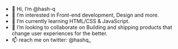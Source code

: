- 👋 Hi, I’m @hash-q
- 👀 I’m interested in Front-end development, Design and more.
- 🌱 I’m currently learning HTML/CSS & JavaScript. 
- 💞️ I’m looking to collaborate on Building and shipping products that change user experiences for the better. 
- 📫 reach me on twitter: @hashq_

<!---
hash-q/hash-q is a ✨ special ✨ repository because its `README.md` (this file) appears on your GitHub profile.
You can click the Preview link to take a look at your changes.
--->
